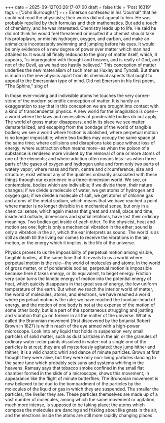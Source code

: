 +++
date = 2025-09-12T03:28:17-07:00
draft = false
title = 'Post 16319'
tags = ["John Burroughs"]
+++
Emerson confessed in his "Journal" that he could not read the physicists; their works did not appeal to him. He was probably repelled by their formulas and their mathematics. But add a touch of chemistry, and he was interested. Chemistry leads up to life. He said he did not think he would feel threatened or insulted if a chemist should take his protoplasm, or mix his hydrogen, oxygen, and carbon, and make an animalcule incontestably swimming and jumping before his eyes. It would be only evidence of a new degree of power over matter which man had attained to. It would all finally redound to the glory of matter itself, which, it appears, "is impregnated with thought and heaven, and is really of God, and not of the Devil, as we had too hastily believed." This conception of matter underlies the new materialism of such men as Huxley and Tyndall. But there is much in the new physics apart from its chemical aspects that ought to appeal to the Emersonian type of mind. Did not Emerson in his first poem, "The Sphinx," sing of

In those ever-moving and indivisible atoms he touches the very corner-stone of the modern scientific conception of matter. It is hardly an exaggeration to say that in this conception we are brought into contact with a kind of transcendental physics. A new world for the imagination is open--a world where the laws and necessities of ponderable bodies do not apply. The world of gross matter disappears, and in its place we see matter dematerialized, and escaping from the bondage of the world of tangible bodies; we see a world where friction is abolished, where perpetual motion is no longer impossible; where two bodies may occupy the same space at the same time; where collisions and disruptions take place without loss of energy; where subtraction often means more--as when the poison of a substance is rendered more virulent by the removal of one or more atoms of one of the elements; and where addition often means less--as when three parts of the gases of oxygen and hydrogen unite and form only two parts of watery vapor; where mass and form, centre and circumference, size and structure, exist without any of the qualities ordinarily associated with these things through our experience in a three-dimension world. We see, or contemplate, bodies which are indivisible; if we divide them, their nature changes; if we divide a molecule of water, we get atoms of hydrogen and oxygen gas; if we divide a molecule of salt, we get atoms of chlorine gas and atoms of the metal sodium, which means that we have reached a point where matter is no longer divisible in a mechanical sense, but only in a chemical sense; which again means that great and small, place and time, inside and outside, dimensions and spatial relations, have lost their ordinary meanings. Two bodies get inside of each other. To the physicist, heat and motion are one; light is only a mechanical vibration in the ether; sound is only a vibration in the air, which the ear interprets as sound. The world is as still as death till the living ear comes to receive the vibrations in the air; motion, or the energy which it implies, is the life of the universe.

Physics proves to us the impossibility of perpetual motion among visible, tangible bodies, at the same time that it reveals to us a world where perpetual motion is the rule--the world of molecules and atoms. In the world of gross matter, or of ponderable bodies, perpetual motion is impossible because here it takes energy, or its equivalent, to beget energy. Friction very soon turns the kinetic energy of motion into the potential energy of heat, which quickly disappears in that great sea of energy, the low uniform temperature of the earth. But when we reach the interior world of matter, the world of molecules, atoms, and electrons, we have reached a world where perpetual motion _is_ the rule; we have reached the fountain-head of energy, and the motion of one body is not at the expense of the motion of some other body, but is a part of the spontaneous struggling and jostling and vibration that go on forever in all the matter of the universe. What is called the Brunonian movement (first discovered by the botanist Robert Brown in 1827) is within reach of the eye armed with a high-power microscope. Look into any liquid that holds in suspension very small particles of solid matter, such as dust particles in the air, or the granules of ordinary water-color paints dissolved in water: not a single one of the particles is at rest; they are all mysteriously agitated; they jump hither and thither; it is a wild chaotic whirl and dance of minute particles. Brown at first thought they were alive, but they were only non-living particles dancing to the same tune which probably sets suns and systems whirling in the heavens. Ramsay says that tobacco smoke confined in the small flat chamber formed in the slide of a microscope, shows this movement, in appearance like the flight of minute butterflies. The Brunonian movement is now believed to be due to the bombardment of the particles by the molecules of the liquid or gas in which they are suspended. The smaller the particles, the livelier they are. These particles themselves are made up of a vast number of molecules, among which the same movement or agitation, much more intense, is supposed to be taking place; the atoms which compose the molecules are dancing and frisking about like gnats in the air, and the electrons inside the atoms are still more rapidly changing places.
